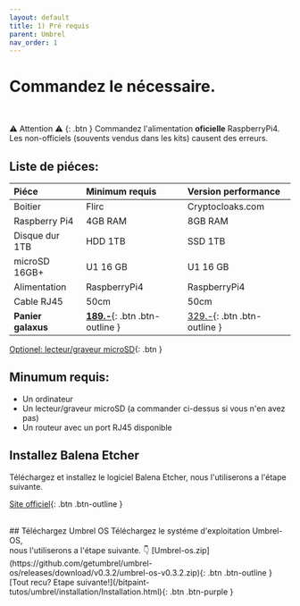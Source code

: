 ```yaml
---
layout: default
title: 1) Pré requis
parent: Umbrel
nav_order: 1
---
```



# Commandez le nécessaire. 
<br>


⚠️ Attention ⚠️
{: .btn }
Commandez l'alimentation **oficielle** RaspberryPi4.<br>
Les non-officiels (souvents vendus dans les kits) causent des erreurs.


## Liste de piéces:

| Piéce        | Minimum requis | Version performance |
|:-------------|:------------------|:------|
| Boitier  | Flirc   | Cryptocloaks.com|
| Raspberry Pi4  | 4GB RAM			   | 8GB RAM|
| Disque dur 1TB | HDD 1TB   | SSD 1TB   |
| microSD 16GB+ | U1 16 GB    | U1 16 GB   |
| Alimentation     | RaspberryPi4 | RaspberryPi4  |
| Cable RJ45     | 50cm | 50cm |
| **Panier galaxus**     | [**189.-**](https://www.balena.io/etcher/){: .btn .btn-outline } | [329.-](https://github.com/getumbrel/umbrel-os/releases/download/v0.3.2/umbrel-os-v0.3.2.zip){: .btn .btn-outline }  |

 [Optionel: lecteur/graveur microSD](https://www.galaxus.ch/fr/s1/product/sandisk-lecteur-usb-microsd-mobilemate-usb-30-lecteurs-de-cartes-9638318){: .btn }

## Minumum requis:
- Un ordinateur 
- Un lecteur/graveur microSD (a commander ci-dessus si vous n'en avez pas)
- Un routeur avec un port RJ45 disponible 
	

## Installez Balena Etcher
Téléchargez et installez le logiciel Balena Etcher, nous l'utiliserons a l'étape suivante. 

   [Site officiel](https://www.balena.io/etcher/){: .btn .btn-outline }


<br>
## Téléchargez Umbrel OS
Téléchargez le systéme d'exploitation Umbrel-OS, <br>nous l'utiliserons a l'étape suivante. 👇
   [Umbrel-os.zip](https://github.com/getumbrel/umbrel-os/releases/download/v0.3.2/umbrel-os-v0.3.2.zip){: .btn .btn-outline }



<br>
[Tout recu? Etape suivante!](/bitpaint-tutos/umbrel/installation/Installation.html){: .btn .btn-purple }